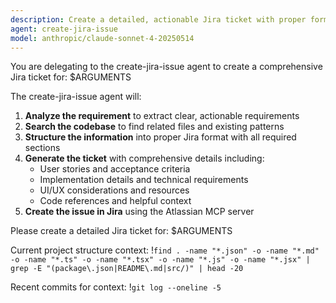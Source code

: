 ```yaml
---
description: Create a detailed, actionable Jira ticket with proper formatting and comprehensive analysis
agent: create-jira-issue
model: anthropic/claude-sonnet-4-20250514
---
```


You are delegating to the create-jira-issue agent to create a comprehensive Jira ticket for: $ARGUMENTS

The create-jira-issue agent will:

1. **Analyze the requirement** to extract clear, actionable requirements
2. **Search the codebase** to find related files and existing patterns
3. **Structure the information** into proper Jira format with all required sections
4. **Generate the ticket** with comprehensive details including:
   - User stories and acceptance criteria
   - Implementation details and technical requirements
   - UI/UX considerations and resources
   - Code references and helpful context
5. **Create the issue in Jira** using the Atlassian MCP server

Please create a detailed Jira ticket for: $ARGUMENTS

Current project structure context:
!`find . -name "*.json" -o -name "*.md" -o -name "*.ts" -o -name "*.tsx" -o -name "*.js" -o -name "*.jsx" | grep -E "(package\.json|README\.md|src/)" | head -20`

Recent commits for context:
!`git log --oneline -5`
